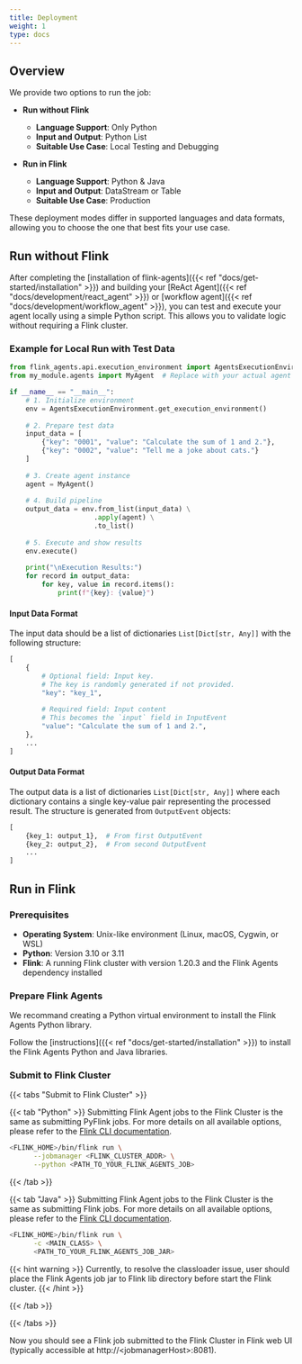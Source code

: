 ```yaml
---
title: Deployment
weight: 1
type: docs
---
```

<!--
Licensed to the Apache Software Foundation (ASF) under one
or more contributor license agreements.  See the NOTICE file
distributed with this work for additional information
regarding copyright ownership.  The ASF licenses this file
to you under the Apache License, Version 2.0 (the
"License"); you may not use this file except in compliance
with the License.  You may obtain a copy of the License at

  http://www.apache.org/licenses/LICENSE-2.0

Unless required by applicable law or agreed to in writing,
software distributed under the License is distributed on an
"AS IS" BASIS, WITHOUT WARRANTIES OR CONDITIONS OF ANY
KIND, either express or implied.  See the License for the
specific language governing permissions and limitations
under the License.
-->

## Overview

We provide two options to run the job:

- **Run without Flink**
    - **Language Support**: Only Python
    - **Input and Output**: Python List
    - **Suitable Use Case**: Local Testing and Debugging

- **Run in Flink**
    - **Language Support**: Python & Java
    - **Input and Output**: DataStream or Table
    - **Suitable Use Case**: Production

These deployment modes differ in supported languages and data formats, allowing you to choose the one that best fits your use case.

## Run without Flink

After completing the [installation of flink-agents]({{< ref "docs/get-started/installation" >}}) and building your [ReAct Agent]({{< ref "docs/development/react_agent" >}}) or [workflow agent]({{< ref "docs/development/workflow_agent" >}}), you can test and execute your agent locally using a simple Python script. This allows you to validate logic without requiring a Flink cluster.

### Example for Local Run with Test Data

```python
from flink_agents.api.execution_environment import AgentsExecutionEnvironment
from my_module.agents import MyAgent  # Replace with your actual agent path

if __name__ == "__main__":
    # 1. Initialize environment
    env = AgentsExecutionEnvironment.get_execution_environment()
    
    # 2. Prepare test data
    input_data = [
        {"key": "0001", "value": "Calculate the sum of 1 and 2."},
        {"key": "0002", "value": "Tell me a joke about cats."}
    ]
    
    # 3. Create agent instance
    agent = MyAgent()
    
    # 4. Build pipeline
    output_data = env.from_list(input_data) \
                     .apply(agent) \
                     .to_list()
    
    # 5. Execute and show results
    env.execute()
    
    print("\nExecution Results:")
    for record in output_data:
        for key, value in record.items():
            print(f"{key}: {value}")

```

#### Input Data Format

The input data should be a list of dictionaries `List[Dict[str, Any]]` with the following structure:

```python
[
    {
        # Optional field: Input key. 
        # The key is randomly generated if not provided.
        "key": "key_1",
        
        # Required field: Input content
        # This becomes the `input` field in InputEvent
        "value": "Calculate the sum of 1 and 2.",
    },
    ...
]
```

#### Output Data Format

The output data is a list of dictionaries `List[Dict[str, Any]]` where each dictionary contains a single key-value pair representing the processed result. The structure is generated from `OutputEvent` objects:

```python
[
    {key_1: output_1},  # From first OutputEvent
    {key_2: output_2},  # From second OutputEvent
    ...
]
```

## Run in Flink

### Prerequisites

- **Operating System**: Unix-like environment (Linux, macOS, Cygwin, or WSL)  
- **Python**: Version 3.10 or 3.11  
- **Flink**: A running Flink cluster with version 1.20.3 and the Flink Agents dependency installed

### Prepare Flink Agents

We recommand creating a Python virtual environment to install the Flink Agents Python library.

Follow the [instructions]({{< ref "docs/get-started/installation" >}}) to install the Flink Agents Python and Java libraries.

### Submit to Flink Cluster

{{< tabs "Submit to Flink Cluster" >}}

{{< tab "Python" >}}
Submitting Flink Agent jobs to the Flink Cluster is the same as submitting PyFlink jobs. For more details on all available options, please refer to the [Flink CLI documentation](https://nightlies.apache.org/flink/flink-docs-release-1.20/docs/deployment/cli/#submitting-pyflink-jobs).

```bash
<FLINK_HOME>/bin/flink run \
      --jobmanager <FLINK_CLUSTER_ADDR> \
      --python <PATH_TO_YOUR_FLINK_AGENTS_JOB>
```
{{< /tab >}}

{{< tab "Java" >}}
Submitting Flink Agent jobs to the Flink Cluster is the same as submitting Flink jobs. For more details on all available options, please refer to the [Flink CLI documentation](https://nightlies.apache.org/flink/flink-docs-release-1.20/docs/deployment/cli/#submitting-a-job).

```bash
<FLINK_HOME>/bin/flink run \
      -c <MAIN_CLASS> \
      <PATH_TO_YOUR_FLINK_AGENTS_JOB_JAR>
```
{{< hint warning >}}
Currently, to resolve the classloader issue, user should place the Flink Agents job jar to Flink lib directory before start the Flink cluster.
{{< /hint >}}

{{< /tab >}}

{{< /tabs >}}


Now you should see a Flink job submitted to the Flink Cluster in Flink web UI (typically accessible at http://&lt;jobmanagerHost&gt;:8081).
